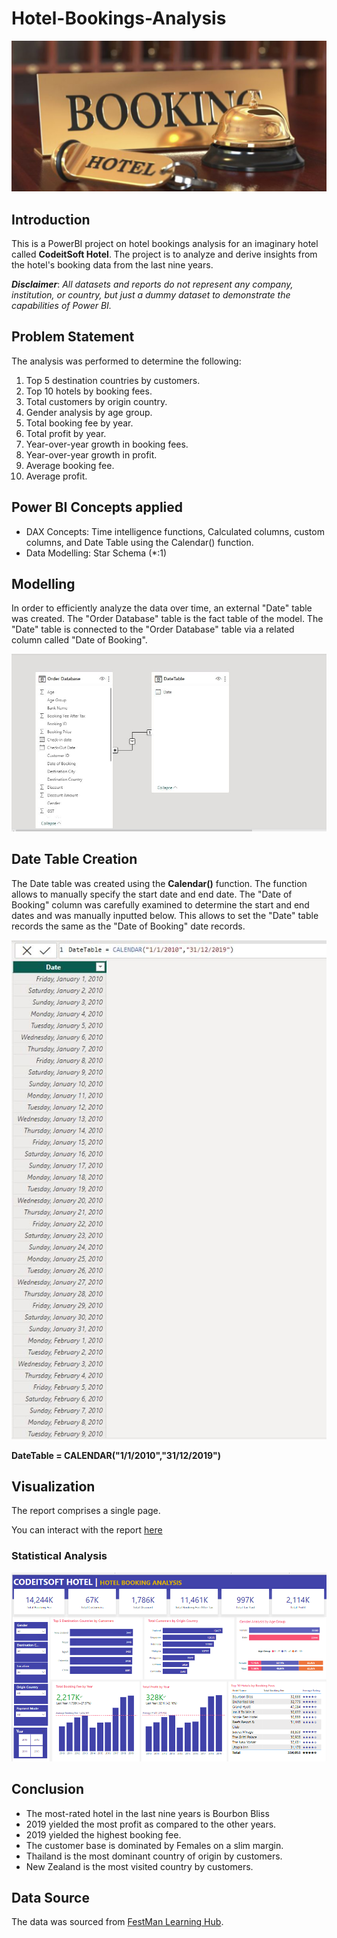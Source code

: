# Hotel-Bookings-Analysis

![](hotelbookings.jpg)

## Introduction

This is a PowerBI project on hotel bookings analysis for an imaginary hotel called **CodeitSoft Hotel**. The project is to analyze and derive insights from the hotel's booking data from the last nine years.

**_Disclaimer_**: _All datasets and reports do not represent any company, institution, or country, but just a dummy dataset to demonstrate the capabilities of Power BI._ 

## Problem Statement
The analysis was performed to determine the following:

1. Top 5 destination countries by customers.
2. Top 10 hotels by booking fees.
3. Total customers by origin country.
4. Gender analysis by age group.
5. Total booking fee by year.
6. Total profit by year.
7. Year-over-year growth in booking fees.
8. Year-over-year growth in profit.
9. Average booking fee.
10. Average profit.

## Power BI Concepts applied 

- DAX Concepts: Time intelligence functions, Calculated columns, custom columns, and Date Table using the Calendar() function.
- Data Modelling: Star Schema (*:1)

## Modelling
In order to efficiently analyze the data over time, an external "Date" table was created. The "Order Database" table is the fact table of the model. The "Date" table is connected to the "Order Database" table via a related column called "Date of Booking".

![](data-modelling.JPG)

## Date Table Creation
The Date table was created using the **Calendar()** function. The function allows to manually specify the start date and end date. The "Date of Booking" column was carefully examined to determine the start and end dates and was manually inputted below. This allows to set the "Date" table records the same as the "Date of Booking" date records.

![](DateTable-Creation.JPG)

**DateTable = CALENDAR("1/1/2010","31/12/2019")**



## Visualization

The report comprises a single page.


You can interact with the report [here](https://app.powerbi.com/view?r=eyJrIjoiMzg3NGU1MjItNmUwOS00ZmU3LWEwMjMtYTIzNTRhYWE2OTNhIiwidCI6IjNmYzY2NTU5LTE2MDYtNGM2MC1hYjNlLTkyMmM2MGNjYWIyNiJ9)

### Statistical Analysis                           
![](Hotel-Booking-Dashboard.png) 


## Conclusion
- The most-rated hotel in the last nine years is Bourbon Bliss
- 2019 yielded the most profit as compared to the other years.
- 2019 yielded the highest booking fee.
- The customer base is dominated by Females on a slim margin.
- Thailand is the most dominant country of origin by customers.
- New Zealand is the most visited country by customers.

## Data Source
The data was sourced from [FestMan Learning Hub](https://festman.io/).

  










